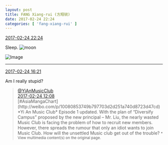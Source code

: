 ```yaml
---
layout: post
title: FANG Xiang-rui (方翔锐)
date: 2017-02-24 22:24
categories: [ 'fang-xiang-rui' ]
---
```


<div class="weibo-info">
  <a href="http://weibo.com/6117583008/Ex44ouUK0">2017-02-24 22:24</a>
</div>

Sleep. ![moon](http://img.t.sinajs.cn/t4/appstyle/expression/ext/normal/b9/moon.gif)

<!-- more -->

![Image](http://wx1.sinaimg.cn/mw690/006G0KNGgy1fd1xd20turj30ko0kdtay.jpg)

---

<div class="weibo-info">
  <a href="http://weibo.com/6117583008/Ex1GNou2C">2017-02-24 16:21</a>
</div>

Am I really stupid?

> <div class="weibo-post-name">
>   <a href="http://weibo.com/u/6094546964">@YiAnMusicClub</a>
> </div>
> <div class="weibo-info">
>   <a href="http://weibo.com/6094546964/Ex02e5UkU">2017-02-24 12:08</a>
> </div>
> [#AsiaMangaChart](http://weibo.com/p/10080853749b797703d2d251a740d8723d47cd) *Yi An Music Club* Episode 1 updated. With the plan of “Diversify Campus” proposed by the new principal – Mr. Liu, the nearly wasted Music Club is facing the problem of how to recruit new members. However, there spreads the rumour that only an idiot wants to join Music Club. How will the unsettled Music club get out of the trouble?  
> <small>* View multimedia content(s) on the original page.</small>
